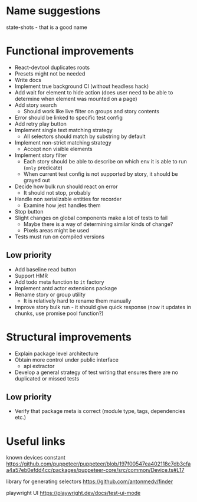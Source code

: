 # Name suggestions

state-shots - that is a good name

# Functional improvements

* React-devtool duplicates roots
* Presets might not be needed
* Write docs
* Implement true background CI (without headless hack)
* Add wait for element to hide action (does user need to be able to determine when element was mounted on a page)
* Add story search
  * Should work like live filter on groups and story contents
* Error should be linked to specific test config
* Add retry play button
* Implement single text matching strategy
  * All selectors should match by substring by default
* Implement non-strict matching strategy
  * Accept non visible elements
* Implement story filter
  * Each story should be able to describe on which env it is able to run (`only` predicate)
  * When current test config is not supported by story, it should be grayed out
* Decide how bulk run should react on error
  * It should not stop, probably
* Handle non serializable entities for recorder
  * Examine how jest handles them
* Stop button
* Slight changes on global components make a lot of tests to fail
  * Maybe there is a way of determining similar kinds of change?
  * Pixels areas might be used
* Tests must run on compiled versions

## Low priority

* Add baseline read button
* Support HMR
* Add todo meta function to `it` factory
* Implement antd actor extensions package
* Rename story or group utility
  * It is relatively hard to rename them manually
* Improve story bulk run - it should give quick response (now it updates in chunks, use promise pool function?)

# Structural improvements

* Explain package level architecture
* Obtain more control under public interface
  * api extractor
* Develop a general strategy of test writing that ensures there are no duplicated or missed tests

## Low priority

* Verify that package meta is correct (module type, tags, dependencies etc.)

# Useful links

known devices constant https://github.com/puppeteer/puppeteer/blob/197f00547ea402118c7db3cfaa4a57eb0efdd4cc/packages/puppeteer-core/src/common/Device.ts#L17

library for generating selectors https://github.com/antonmedv/finder

playwright UI https://playwright.dev/docs/test-ui-mode
